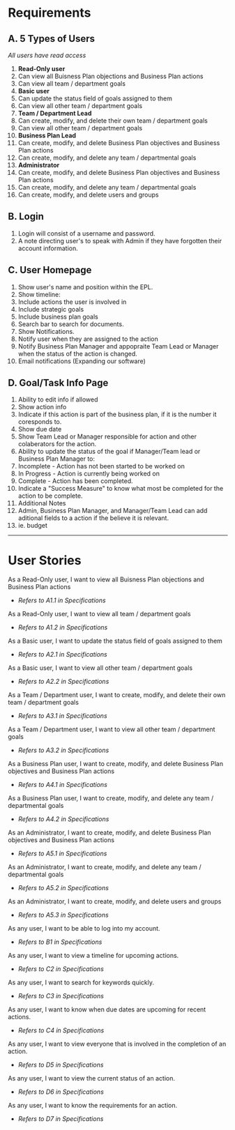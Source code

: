Requirements
============
A. 5 Types of Users
----------------
*All users have read access*

1. **Read-Only user**
  1. Can view all Buisness Plan objections and Business Plan actions
  1. Can view all team / department goals
2. **Basic user**
  1. Can update the status field of goals assigned to them
  2. Can view all other team / department goals
3. **Team / Department Lead**
  1. Can create, modify, and delete their own team / department goals
  2. Can view all other team / department goals
4. **Business Plan Lead**
  1. Can create, modify, and delete Business Plan objectives and Business Plan actions
  2. Can create, modify, and delete any team / departmental goals
5. **Administrator**
  1. Can create, modify, and delete Business Plan objectives and Business Plan actions
  2. Can create, modify, and delete any team / departmental goals
  3. Can create, modify, and delete users and groups
  
B. Login
------
1. Login will consist of a username and password.
2. A note directing user's to speak with Admin if they have forgotten their account information.

C. User Homepage
-------------
1. Show user's name and position within the EPL.
2. Show timeline:
  1. Include actions the user is involved in
  2. Include strategic goals
  3. Include business plan goals
3. Search bar to search for documents.
4. Show Notifications.
  1. Notify user when they are assigned to the action
  2. Notify Business Plan Manager and appopraite Team Lead or Manager when the status of the action is changed.
  3. Email notifications (Expanding our software)

D. Goal/Task Info Page
----------------------
1. Ability to edit info if allowed
2. Show action info
3. Indicate if this action is part of the business plan, if it is the number it coresponds to.
4. Show due date
5. Show Team Lead or Manager responsible for action and other colaberators for the action.
6. Ability to update the status of the goal if Manager/Team lead or Business Plan Manager to:
  1. Incomplete - Action has not been started to be worked on
  2. In Progress - Action is currently being worked on
  3. Complete - Action has been completed.
7. Indicate a "Success Measure" to know what most be completed for the action to be complete.
8. Additional Notes
9. Admin, Business Plan Manager, and Manager/Team Lead can add aditional fields to a action if the believe it is relevant.
  1. ie. budget

***

User Stories
============

As a Read-Only user, I want to view all Buisness Plan objections and Business Plan actions
  - *Refers to A1.1 in Specifications*

As a Read-Only user, I want to view all team / department goals
  - *Refers to A1.2 in Specifications*

As a Basic user, I want to update the status field of goals assigned to them
  - *Refers to A2.1 in Specifications*

As a Basic user, I want to view all other team / department goals
  - *Refers to A2.2 in Specifications*

As a Team / Department user, I want to create, modify, and delete their own team / department goals
  - *Refers to A3.1 in Specifications*

As a Team / Department user, I want to view all other team / department goals
  - *Refers to A3.2 in Specifications*

As a Business Plan user, I want to create, modify, and delete Business Plan objectives and Business Plan actions
  - *Refers to A4.1 in Specifications*

As a Business Plan user, I want to create, modify, and delete any team / departmental goals
  - *Refers to A4.2 in Specifications*

As an Administrator, I want to create, modify, and delete Business Plan objectives and Business Plan actions
  - *Refers to A5.1 in Specifications*

As an Administrator, I want to create, modify, and delete any team / departmental goals
  - *Refers to A5.2 in Specifications*

As an Administrator, I want to create, modify, and delete users and groups
  - *Refers to A5.3 in Specifications*

As any user, I want to be able to log into my account.
  - *Refers to B1 in Specifications*

As any user, I want to view a timeline for upcoming actions.
  - *Refers to C2 in Specifications*

As any user, I want to search for keywords quickly.
  - *Refers to C3 in Specifications*

As any user, I want to know when due dates are upcoming for recent actions.
  - *Refers to C4 in Specifications*

As any user, I want to view everyone that is involved in the completion of an action.
  - *Refers to D5 in Specifications*

As any user, I want to view the current status of an action.
  - *Refers to D6 in Specifications*

As any user, I want to know the requirements for an action.
  - *Refers to D7 in Specifications*